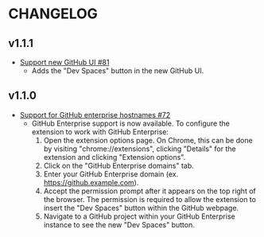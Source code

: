 # CHANGELOG

## v1.1.1
- [Support new GitHub UI #81](https://github.com/redhat-developer/try-in-dev-spaces-browser-extension/pull/81)
    - Adds the "Dev Spaces" button in the new GitHub UI.

## v1.1.0
- [Support for GitHub enterprise hostnames #72
](https://github.com/redhat-developer/try-in-dev-spaces-browser-extension/issues/72)
    - GitHub Enterprise support is now available. To configure the extension to work with GitHub Enterprise:
        1. Open the extension options page. On Chrome, this can be done by visiting "chrome://extensions", clicking "Details" for the extension and clicking "Extension options".
        2. Click on the "GitHub Enterprise domains" tab.
        3. Enter your GitHub Enterprise domain (ex. https://github.example.com).
        4. Accept the permission prompt after it appears on the top right of the browser. The permission is required to allow the extension to insert the "Dev Spaces" button within the GitHub webpage.
        5. Navigate to a GitHub project within your GitHub Enterprise instance to see the new "Dev Spaces" button.

